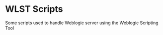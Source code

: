 WLST Scripts
=======

Some scripts used to handle Weblogic server using the Weblogic Scripting Tool
